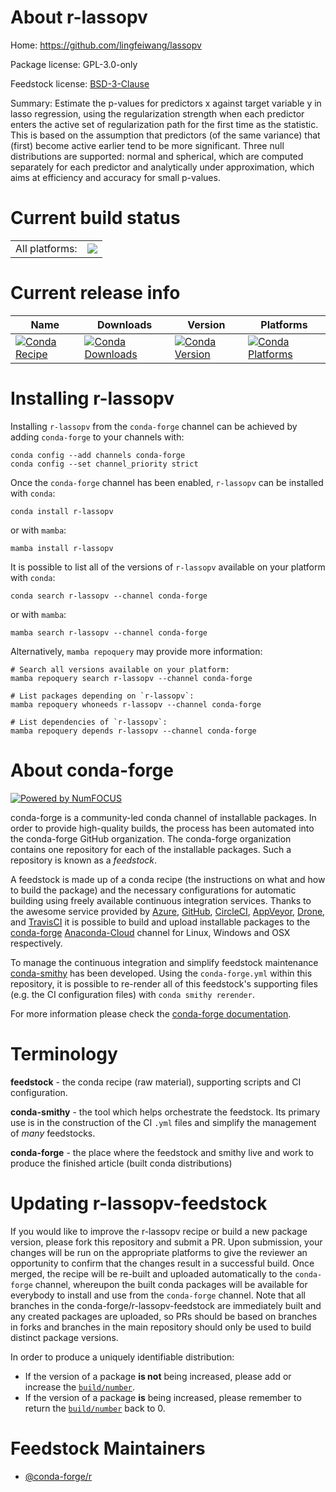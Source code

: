 About r-lassopv
===============

Home: https://github.com/lingfeiwang/lassopv

Package license: GPL-3.0-only

Feedstock license: [BSD-3-Clause](https://github.com/conda-forge/r-lassopv-feedstock/blob/main/LICENSE.txt)

Summary: Estimate the p-values for predictors x against target variable y in lasso regression, using the regularization strength when each predictor enters the active set of regularization path for the first time as the statistic. This is based on the assumption that predictors (of the same variance) that (first) become active earlier tend to be more significant. Three null distributions are supported: normal and spherical, which are computed separately for each predictor and analytically under approximation, which aims at efficiency and accuracy for small p-values.

Current build status
====================


<table><tr><td>All platforms:</td>
    <td>
      <a href="https://dev.azure.com/conda-forge/feedstock-builds/_build/latest?definitionId=2430&branchName=main">
        <img src="https://dev.azure.com/conda-forge/feedstock-builds/_apis/build/status/r-lassopv-feedstock?branchName=main">
      </a>
    </td>
  </tr>
</table>

Current release info
====================

| Name | Downloads | Version | Platforms |
| --- | --- | --- | --- |
| [![Conda Recipe](https://img.shields.io/badge/recipe-r--lassopv-green.svg)](https://anaconda.org/conda-forge/r-lassopv) | [![Conda Downloads](https://img.shields.io/conda/dn/conda-forge/r-lassopv.svg)](https://anaconda.org/conda-forge/r-lassopv) | [![Conda Version](https://img.shields.io/conda/vn/conda-forge/r-lassopv.svg)](https://anaconda.org/conda-forge/r-lassopv) | [![Conda Platforms](https://img.shields.io/conda/pn/conda-forge/r-lassopv.svg)](https://anaconda.org/conda-forge/r-lassopv) |

Installing r-lassopv
====================

Installing `r-lassopv` from the `conda-forge` channel can be achieved by adding `conda-forge` to your channels with:

```
conda config --add channels conda-forge
conda config --set channel_priority strict
```

Once the `conda-forge` channel has been enabled, `r-lassopv` can be installed with `conda`:

```
conda install r-lassopv
```

or with `mamba`:

```
mamba install r-lassopv
```

It is possible to list all of the versions of `r-lassopv` available on your platform with `conda`:

```
conda search r-lassopv --channel conda-forge
```

or with `mamba`:

```
mamba search r-lassopv --channel conda-forge
```

Alternatively, `mamba repoquery` may provide more information:

```
# Search all versions available on your platform:
mamba repoquery search r-lassopv --channel conda-forge

# List packages depending on `r-lassopv`:
mamba repoquery whoneeds r-lassopv --channel conda-forge

# List dependencies of `r-lassopv`:
mamba repoquery depends r-lassopv --channel conda-forge
```


About conda-forge
=================

[![Powered by
NumFOCUS](https://img.shields.io/badge/powered%20by-NumFOCUS-orange.svg?style=flat&colorA=E1523D&colorB=007D8A)](https://numfocus.org)

conda-forge is a community-led conda channel of installable packages.
In order to provide high-quality builds, the process has been automated into the
conda-forge GitHub organization. The conda-forge organization contains one repository
for each of the installable packages. Such a repository is known as a *feedstock*.

A feedstock is made up of a conda recipe (the instructions on what and how to build
the package) and the necessary configurations for automatic building using freely
available continuous integration services. Thanks to the awesome service provided by
[Azure](https://azure.microsoft.com/en-us/services/devops/), [GitHub](https://github.com/),
[CircleCI](https://circleci.com/), [AppVeyor](https://www.appveyor.com/),
[Drone](https://cloud.drone.io/welcome), and [TravisCI](https://travis-ci.com/)
it is possible to build and upload installable packages to the
[conda-forge](https://anaconda.org/conda-forge) [Anaconda-Cloud](https://anaconda.org/)
channel for Linux, Windows and OSX respectively.

To manage the continuous integration and simplify feedstock maintenance
[conda-smithy](https://github.com/conda-forge/conda-smithy) has been developed.
Using the ``conda-forge.yml`` within this repository, it is possible to re-render all of
this feedstock's supporting files (e.g. the CI configuration files) with ``conda smithy rerender``.

For more information please check the [conda-forge documentation](https://conda-forge.org/docs/).

Terminology
===========

**feedstock** - the conda recipe (raw material), supporting scripts and CI configuration.

**conda-smithy** - the tool which helps orchestrate the feedstock.
                   Its primary use is in the construction of the CI ``.yml`` files
                   and simplify the management of *many* feedstocks.

**conda-forge** - the place where the feedstock and smithy live and work to
                  produce the finished article (built conda distributions)


Updating r-lassopv-feedstock
============================

If you would like to improve the r-lassopv recipe or build a new
package version, please fork this repository and submit a PR. Upon submission,
your changes will be run on the appropriate platforms to give the reviewer an
opportunity to confirm that the changes result in a successful build. Once
merged, the recipe will be re-built and uploaded automatically to the
`conda-forge` channel, whereupon the built conda packages will be available for
everybody to install and use from the `conda-forge` channel.
Note that all branches in the conda-forge/r-lassopv-feedstock are
immediately built and any created packages are uploaded, so PRs should be based
on branches in forks and branches in the main repository should only be used to
build distinct package versions.

In order to produce a uniquely identifiable distribution:
 * If the version of a package **is not** being increased, please add or increase
   the [``build/number``](https://docs.conda.io/projects/conda-build/en/latest/resources/define-metadata.html#build-number-and-string).
 * If the version of a package **is** being increased, please remember to return
   the [``build/number``](https://docs.conda.io/projects/conda-build/en/latest/resources/define-metadata.html#build-number-and-string)
   back to 0.

Feedstock Maintainers
=====================

* [@conda-forge/r](https://github.com/conda-forge/r/)

